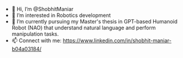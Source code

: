 - 👋 Hi, I’m @ShobhitManiar
- 👀 I’m interested in Robotics development 
- 🌱 I’m currently pursuing my Master's thesis in GPT-based Humanoid Robot (NAO) that understand natural language and perform manipulation tasks.
- 📫 Connect with me: https://www.linkedin.com/in/shobhit-maniar-b04a03184/
<!---
ShobhitManiar/ShobhitManiar is a ✨ special ✨ repository because its `README.md` (this file) appears on your GitHub profile.
You can click the Preview link to take a look at your changes.
--->
